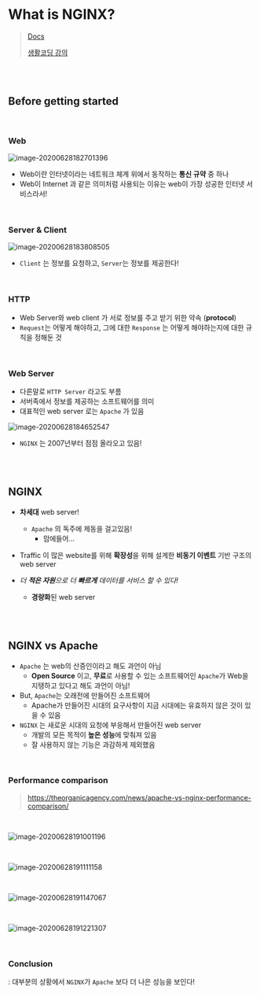 # What is NGINX?

> [Docs](https://www.nginx.com/resources/glossary/nginx/)
>
> [생활코딩 강의](https://opentutorials.org/module/384/3462)

<br>

<br>

## Before getting started

<br>

### Web

![image-20200628182701396](../../images/image-20200628182701396.png)

- Web이란 인터넷이라는 네트워크 체계 위에서 동작하는 **통신 규약** 중 하나
- Web이 Internet 과 같은 의미처럼 사용되는 이유는 web이 가장 성공한 인터넷 서비스라서!

<br>

### Server & Client

![image-20200628183808505](../../images/image-20200628183808505.png)

- `Client` 는 정보를 요청하고, `Server`는 정보를 제공한다!

<br>

### HTTP

- Web Server와 web client 가 서로 정보를 주고 받기 위한 약속 (**protocol**)
- `Request`는 어떻게 해야하고, 그에 대한 `Response` 는 어떻게 해야하는지에 대한 규칙을 정해둔 것

<br>

### Web Server

- 다른말로 `HTTP Server` 라고도 부름
- 서버족에서 정보를 제공하는 소프트웨어를 의미
- 대표적인 web server 로는 `Apache` 가 있음

![image-20200628184652547](../../images/image-20200628184652547.png)

- `NGINX` 는 2007년부터 점점 올라오고 있음!

<br>

<br>

## NGINX

- **차세대** web server!
  - `Apache` 의 독주에 제동을 걸고있음!
    - 맘에들어...

- Traffic 이 많은 website를 위해 **확장성**을 위해 설계한 **비동기 이벤트** 기반 구조의 web server

- *더 **적은 자원**으로 더 **빠르게** 데이터를 서비스 할 수 있다!*
  - **경량화**된 web server

<br>

<br>

## NGINX vs Apache

- `Apache` 는 web의 산증인이라고 해도 과언이 아님
  - **Open Source** 이고, **무료**로 사용할 수 있는 소프트웨어인 `Apache`가 Web을 지탱하고 있다고 해도 과언이 아님!
- But, `Apache`는 오래전에 만들어진 소프트웨어
  - Apache가 만들어진 시대의 요구사항이 지금 시대에는 유효하지 않은 것이 있을 수 있음
- `NGINX` 는 새로운 시대의 요청에 부응해서 만들어진 web server
  - 개발의 모든 목적이 **높은 성능**에 맞춰져 있음
  - 잘 사용하지 않는 기능은 과감하게 제외했음

<br>

### Performance comparison

> <https://theorganicagency.com/news/apache-vs-nginx-performance-comparison/>

<br>

![image-20200628191001196](../../images/image-20200628191001196.png)

<br>

![image-20200628191111158](../../images/image-20200628191111158.png)

<br>

![image-20200628191147067](../../images/image-20200628191147067.png)

<br>

![image-20200628191221307](../../images/image-20200628191221307.png)

<br>

### Conclusion

: 대부분의 상황에서 `NGINX`가 `Apache` 보다 더 나은 성능을 보인다!

